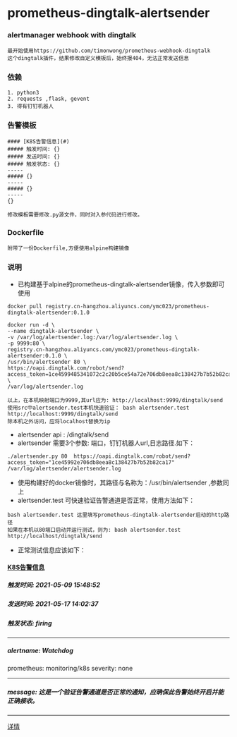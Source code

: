 # prometheus-dingtalk-alertsender 
### alertmanager webhook with dingtalk 
```
最开始使用https://github.com/timonwong/prometheus-webhook-dingtalk
这个dingtalk插件，结果修改自定义模板后，始终报404，无法正常发送信息
```

### 依赖
```
1. python3 
2. requests ,flask, gevent
3. 得有钉钉机器人

```

### 告警模板
```
#### [K8S告警信息](#)
##### 触发时间: {}
##### 发送时间: {}
##### 触发状态: {}
-----
##### {}
-----
##### {}
-----
{}
```

```
修改模板需要修改.py源文件，同时对入参代码进行修改。
```

### Dockerfile
```
附带了一份Dockerfile,方便使用alpine构建镜像
```

### 说明
* 已构建基于alpine的prometheus-dingtalk-alertsender镜像，传入参数即可使用
```
docker pull registry.cn-hangzhou.aliyuncs.com/ymc023/prometheus-dingtalk-alertsender:0.1.0

docker run -d \
--name dingtalk-alertsender \
-v /var/log/alertsender.log:/var/log/alertsender.log \
-p 9999:80 \
registry.cn-hangzhou.aliyuncs.com/ymc023/prometheus-dingtalk-alertsender:0.1.0 \
/usr/bin/alertsender 80 \
https://oapi.dingtalk.com/robot/send?access_token=1ce4599485341072c2c20b5ce54a72e706db8eea8c138427b7b52b82ca17d856 \
/var/log/alertsender.log

以上，在本机映射端口为9999,其url应为: http://localhost:9999/dingtalk/send
使用src中alertsender.test本机快速验证： bash alertsender.test http://localhost:9999/dingtalk/send
除本机之外访问，应将localhost替换为ip

```

* alertsender api : /dingtalk/send
* alertsender 需要3个参数: 端口，钉钉机器人url,日志路径.如下：
```
./alertsender.py 80  https://oapi.dingtalk.com/robot/send?access_token="1ce45992e706db8eea8c138427b7b52b82ca17"  /var/log/alertsender/alertsender.log
```
* 使用构建好的docker镜像时，其路径与名称为：/usr/bin/alertsender ,参数同上
* alertsender.test 可快速验证告警通道是否正常，使用方法如下：
```
bash alertsender.test 这里填写prometheus-dingtalk-alertsender启动的http路径 
如果在本机以80端口启动并运行测试，则为: bash alertsender.test http://localhost/dingtalk/send 

```
* 正常测试信息应该如下：

#### [K8S告警信息](#)
##### 触发时间: 2021-05-09 15:48:52
##### 发送时间: 2021-05-17 14:02:37
##### 触发状态: firing
-----
##### alertname: Watchdog
prometheus: monitoring/k8s
severity: none

-----
##### message: 这是一个验证告警通道是否正常的通知，应确保此告警始终开启并能正确接收。

-----
[详情](http://k8s:9090/graph?g0.expr=vector%281%29&g0.tab=1)



